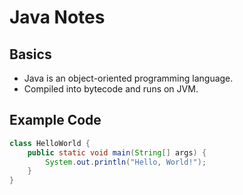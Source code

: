 # Java Notes

## Basics
- Java is an object-oriented programming language.
- Compiled into bytecode and runs on JVM.

## Example Code
```java
class HelloWorld {
    public static void main(String[] args) {
        System.out.println("Hello, World!");
    }
}
